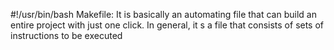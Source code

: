 #!/usr/bin/bash
Makefile: It is basically an automating file that can build an entire project with just one click. In general, it s a file that consists of sets of instructions to be executed
